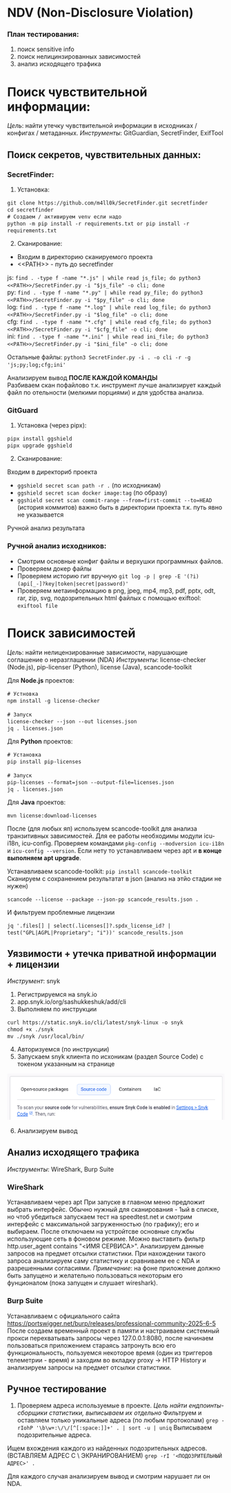 # NDV (Non-Disclosure Violation)

### План тестирования:
1) поиск sensitive info
2) поиск нелицинзированных зависимостей
3) анализ исходящего трафика


# Поиск чувствительной информации:

*Цель*: найти утечку чувствительной информации в исходниках / конфигах / метаданных.
*Инструменты*: GitGuardian, SecretFinder, ExifTool

## Поиск секретов, чувствительных данных:

### SecretFinder:
1) Установка:
```
git clone https://github.com/m4ll0k/SecretFinder.git secretfinder
cd secretfinder
# Создаем / активируем venv если надо
python -m pip install -r requirements.txt or pip install -r requirements.txt
```
2) Сканирование:

- Входим в директорию сканируемого проекта
- \<\<PATH\>\> - путь до secretfinder

js: `find . -type f -name "*.js" | while read js_file; do python3 <<PATH>>/SecretFinder.py -i "$js_file" -o cli; done` <br>
py: `find . -type f -name "*.py" | while read py_file; do python3 <<PATH>>/SecretFinder.py -i "$py_file" -o cli; done` <br>
log: `find . -type f -name "*.log" | while read log_file; do python3 <<PATH>>/SecretFinder.py -i "$log_file" -o cli; done`<br>
cfg: `find . -type f -name "*.cfg" | while read cfg_file; do python3 <<PATH>>/SecretFinder.py -i "$cfg_file" -o cli; done` <br>
ini: `find . -type f -name "*.ini" | while read ini_file; do python3 <<PATH>>/SecretFinder.py -i "$ini_file" -o cli; done` <br>

Остальные файлы: `python3 SecretFinder.py -i . -o cli -r -g 'js;py;log;cfg;ini'`<br>

Анализируем вывод **ПОСЛЕ КАЖДОЙ КОМАНДЫ**<br>
Разбиваем скан пофайлово т.к. инструмент лучше анализирует каждый файл по отельности (мелкими порциями) и для удобства анализа.


### GitGuard
1) Установка (через pipx):
```
pipx install ggshield
pipx upgrade ggshield
```

2) Сканирование:

Входим в директориб проекта
- `ggshield secret scan path -r .` (по исходникам)
- `ggshield secret scan docker image:tag` (по образу)
- `ggshield secret scan commit-range --from=first-commit --to=HEAD` (история коммитов) важно быть в директории проекта т.к. путь явно не указывается

Ручной анализ результата


### Ручной анализ исходников:

- Смотрим основные конфиг файлы и верхушки программных файлов.
- Проверяем докер файлы
- Проверяем историю гит вручную `git log -p | grep -E '(?i)(api[_-]?key|token|secret|password)'`
- Проверяем метаинформацию в png, jpeg, mp4, mp3, pdf, pptx, odt, rar, zip, svg, подозрительных html файлых с помощью exiftool: `exiftool file`


# Поиск зависимостей

*Цель*: найти нелицензированные зависимости, нарушающие соглашение о неразглашении (NDA)
*Инструменты*: license-checker (Node.js), pip-licenser (Python), license (Java), scancode-toolkit

Для **Node.js** проектов:
```
# Устновка
npm install -g license-checker

# Запуск
license-checker --json --out licenses.json
jq . licenses.json
```

Для **Python** проектов:
```
# Установка
pip install pip-licenses

# Запуск
pip-licenses --format=json --output-file=licenses.json
jq . licenses.json
```


Для **Java** проектов:
```
mvn license:download-licenses
```


После (для любых яп) используем scancode-toolkit для анализа транзитивных зависимостей.
Для ее работы необходимы модули icu-i18n, icu-config. Проверяем командами `pkg-config --modversion icu-i18n` и `icu-config --version`.
Если нету то устанавливаем через apt и **в конце выполняем apt upgrade**.

Устанавливаем scancode-toolkit: `pip install scancode-toolkit`
Сканируем с сохранением результатат в json (анализ на этйо стадии не нужен)

```
scancode --license --package --json-pp scancode_results.json .
```

И фильтруем проблемные лицензии
```
jq '.files[] | select(.licenses[]?.spdx_license_id? | test("GPL|AGPL|Proprietary"; "i"))' scancode_results.json
```


## Уязвимости + утечка приватной информации + лицензии

*Инструмент*: snyk

1) Регистрируемся на snyk.io
2) app.snyk.io/org/sashukkeshuk/add/cli
3) Выполняем по инструкции
```
curl https://static.snyk.io/cli/latest/snyk-linux -o snyk
chmod +x ./snyk
mv ./snyk /usr/local/bin/ 
```
4) Авторизуемся (по инструкции)
5) Запускаем snyk клиента по исхоникам (раздел Source Code) с токеном указанным на странице

![alt text](image.png)

6) Анализируем вывод




## Анализ исходящего трафика

*Инструменты*: WireShark, Burp Suite

### WireShark

Устанавливаем через apt
При запуске в главном меню предложит выбрать интерфейс. Обычно нужный для сканирования - 1ый в списке, но чтоб убедиться запускаем тест на speedtest.net и смотрим интерфейс с максимальной загруженностью (по графику); его и выбираем. После отключаем на устройтсве основные службы использующие сеть в фоновом режиме. Можно выставить фильтр http.user_agent contains "<ИМЯ СЕРВИСА>". Анализируем данные запросов на предмет отсылки статистики. При нахождении такого запроса анализируем саму статистику и сравниваем ее с NDA и разрешенными согласиями.
*Примечание*: на фоне приложение должно быть запущено и желательно пользоваться некоторым его фунционалом (пока запущен и слушает wireshark).

### Burp Suite

Устанавливаем с официального сайта https://portswigger.net/burp/releases/professional-community-2025-6-5
После создаем временный проект в памяти и настраиваем системный прокси перехватывать запросы через 127.0.0.1:8080, после начинаем пользоваться приложением стараясь затронуть всю его функциональность, пользуемся некоторое время (один из триггеров телеметрии - время) и заходим во вкладку proxy -> HTTP History и анализируем запросы на предмет отсылки статистики.


## Ручное тестирование

1) Проверяем адреса используемые в проекте. _Цель найти ендпоинты-сборщики статистики, выписываем их отдельно_
Фильтруем и оставляем только уникальные адреса (по любым протоколам)
`grep -rIohP '\b\w+:\/\/[^[:space:]]+' . | sort -u | uniq`
Выписываем подозрительные адреса.

Ищем вхождения каждого из найденных подозрительных адресов. (ВСТАВЛЯЕМ АДРЕС С \ ЭКРАНИРОВАНИЕМ)
`grep -rI '<ПОДОЗРИТЕЛЬНЫЙ АДРЕС>' .`

Для каждого случая анализируем вывод и смотрим нарушает ли он NDA.